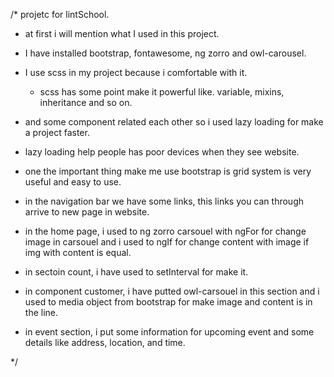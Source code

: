 

/*
projetc for lintSchool.


- at first i will mention what I used in this project.
- I have installed bootstrap, fontawesome, ng zorro and owl-carousel.

- I use scss in my project because i comfortable with it.
    - scss has some point make it powerful like. variable, mixins, inheritance and so on.

- and some component related each other so i used lazy loading for make a project faster.
- lazy loading help people has poor devices when they see website.    

- one the important thing make me use bootstrap is grid system is very useful and easy to use.

- in the navigation bar we have some links, this links you can through arrive to new page in website.

- in the home page, i used to ng zorro carsouel with ngFor for change image in carsouel and i used to ngIf for change content with image if img with content is equal.

- in sectoin count, i have used to setInterval for make it.

- in component customer, i have putted owl-carsouel in this section and i used to media object from bootstrap for make image and content is in the line.

- in event section, i put some information for upcoming event and some details like address, location, and time. 

*/